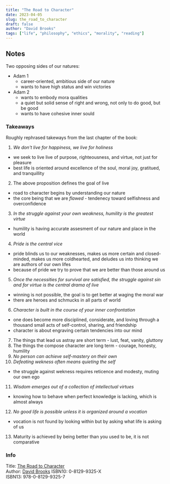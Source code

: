 ```yaml
---
title: "The Road to Character"
date: 2023-04-05
slug: the_road_to_character
draft: false
author: "David Brooks"
tags: ["life", "philosophy", "ethics", "morality", "reading"]
---
```


## Notes

Two opposing sides of our natures:

- Adam 1
  - career-oriented, ambitious side of our nature
  - wants to have high status and win victories
- Adam 2
  - wants to embody mora qualities
  - a quiet but solid sense of right and wrong, not only to do good, but be good
  - wants to have cohesive inner sould

### Takeaways

Roughly rephrased takeways from the last chapter of the book:

1. _We don't live for happiness, we live for holiness_
  - we seek to live live of purpose, righteousness, and virtue, not just for pleasure
  - best life is oriented around excellence of the soul, moral joy, gratitued, and tranquillity
2. The above proposition defines the goal of live
  - road to character begins by understanding our nature
  - the core being that we are _flawed_ - tendenecy toward selfishness and overconfidence
3. _In the struggle against your own weakness, humility is the greatest virtue_
  - humility is having accurate assesment of our nature and place in the world
4. _Pride is the central vice_
  - pride blinds us to our weaknesses, makes us more certain and closed-minded, makes us more coldhearted, and deludes us into thinking we are authors of our own lifes
  - because of pride we try to prove that we are better than those around us
5. _Once the necessities for survival are satisfied, the struggle against sin and for virtue is the central drama of live_
  - winning is not possible, the goal is to get better at waging the moral war
  - there are heroes and schmucks in all parts of world
6. _Character is built in the course of your inner confrontation_
  - one does become more disciplined, considerate, and loving through a thousand small acts of self-control, sharing, and friendship
  - character is about engraving certain tendencies into our mind
7. The things that lead us astray are short term - lust, feat, vanity, gluttony
8. The things the compose character are long term - courage, honesty, humility
9. _No person can achieve self-mastery on their own_
10. _Defeating wekness often means quieting the self_
  - the struggle against wekness requires reticence and modesty, muting our own ego
11. _Wisdom emerges out of a collection of intellectual virtues_
  - knowing how to behave when perfect knowledge is lacking, which is almost always
12. _No good life is possible unless it is organized around a vocation_
  - vocation is not found by looking within but by asking what life is asking of us
13. Maturity is achieved by being better than you used to be, it is not comparative

### Info

Title: [The Road to Character](https://en.wikipedia.org/wiki/The_Road_to_Character)\
Author: [David Brooks](https://en.wikipedia.org/wiki/David_Brooks_(commentator))
ISBN10: 0-8129-9325-X\
ISBN13: 978-0-8129-9325-7

